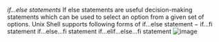 *if...else statements*
If else statements are useful decision-making statements which can be used to select an option from a given set of options.
Unix Shell supports following forms of if…else statement −
if...fi statement
if...else...fi statement
if...elif...else...fi statement
![image](https://github.com/gk-aws-dev/Shell_Scripting_/assets/154478305/1b61baea-925b-46b1-92d9-ab2d81918708)
